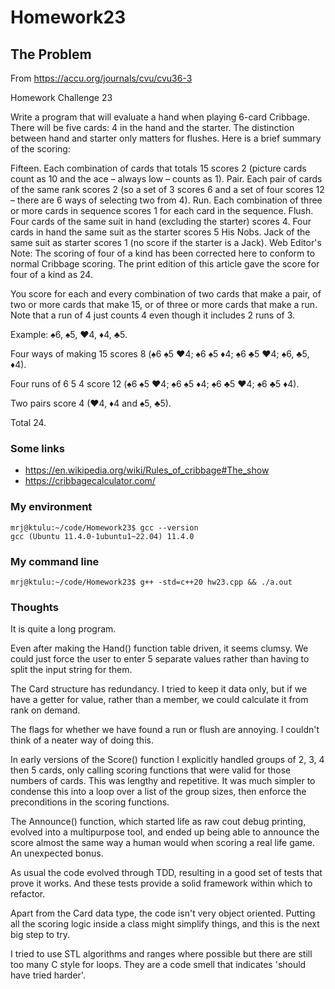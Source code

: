 # Homework23

## The Problem

From https://accu.org/journals/cvu/cvu36-3

Homework Challenge 23

Write a program that will evaluate a hand when playing 6-card Cribbage. There will be five cards: 4 in the hand and the starter. The distinction between hand and starter only matters for flushes. Here is a brief summary of the scoring:

Fifteen. Each combination of cards that totals 15 scores 2 (picture cards count as 10 and the ace – always low – counts as 1).
Pair. Each pair of cards of the same rank scores 2 (so a set of 3 scores 6 and a set of four scores 12 – there are 6 ways of selecting two from 4).
Run. Each combination of three or more cards in sequence scores 1 for each card in the sequence.
Flush. Four cards of the same suit in hand (excluding the starter) scores 4.
Four cards in hand the same suit as the starter scores 5
His Nobs. Jack of the same suit as starter scores 1 (no score if the starter is a Jack).
Web Editor's Note: The scoring of four of a kind has been corrected here to conform to normal Cribbage scoring. The print edition of this article gave the score for four of a kind as 24.

You score for each and every combination of two cards that make a pair, of two or more cards that make 15, or of three or more cards that make a run. Note that a run of 4 just counts 4 even though it includes 2 runs of 3.

Example: ♠6, ♠5, ♥4, ♦4, ♣5.

Four ways of making 15 scores 8 (♠6 ♠5 ♥4; ♠6 ♠5 ♦4; ♠6 ♣5 ♥4; ♠6, ♣5, ♦4).

Four runs of 6 5 4 score 12 (♠6 ♠5 ♥4; ♠6 ♠5 ♦4; ♠6 ♣5 ♥4; ♠6 ♣5 ♦4).

Two pairs score 4 (♥4, ♦4 and ♠5, ♣5).

Total 24.


### Some links

* https://en.wikipedia.org/wiki/Rules_of_cribbage#The_show
* https://cribbagecalculator.com/

### My environment
```
mrj@ktulu:~/code/Homework23$ gcc --version
gcc (Ubuntu 11.4.0-1ubuntu1~22.04) 11.4.0
```

### My command line
```
mrj@ktulu:~/code/Homework23$ g++ -std=c++20 hw23.cpp && ./a.out
```

### Thoughts

It is quite a long program.

Even after making the Hand() function table driven, it seems clumsy.
We could just force the user to enter 5 separate values rather than having to split the input string for them.

The Card structure has redundancy. I tried to keep it data only, but if we have a getter for value, rather than a member,
we could calculate it from rank on demand.

The flags for whether we have found a run or flush are annoying. I couldn't think of a neater way of doing this.

In early versions of the Score() function I explicitly handled groups of 2, 3, 4 then 5 cards,
only calling scoring functions that were valid for those numbers of cards.
This was lengthy and repetitive. It was much simpler to condense this into a loop over a list of the group sizes, then enforce the preconditions in
the scoring functions.

The Announce() function, which started life as raw cout debug printing, evolved into a multipurpose tool, and ended up being able to announce the score almost the same way a human would when scoring a real life game. An unexpected bonus.

As usual the code evolved through TDD, resulting in a good set of tests that prove it works. And these tests provide a solid framework within which to refactor.

Apart from the Card data type, the code isn't very object oriented. Putting all the scoring logic inside a class might simplify things, and this is the next big step to try.

I tried to use STL algorithms and ranges where possible but there are still too many C style for loops. They are a code smell that indicates 'should have tried harder'.




